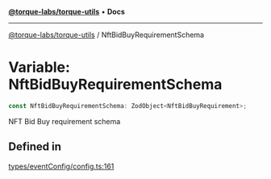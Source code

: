 [**@torque-labs/torque-utils**](../README.md) • **Docs**

***

[@torque-labs/torque-utils](../README.md) / NftBidBuyRequirementSchema

# Variable: NftBidBuyRequirementSchema

```ts
const NftBidBuyRequirementSchema: ZodObject<NftBidBuyRequirement>;
```

NFT Bid Buy requirement schema

## Defined in

[types/eventConfig/config.ts:161](https://github.com/torque-labs/torque-utils/blob/3bd29ca22f900f1cf2686f7f240bf82e15337207/types/eventConfig/config.ts#L161)
